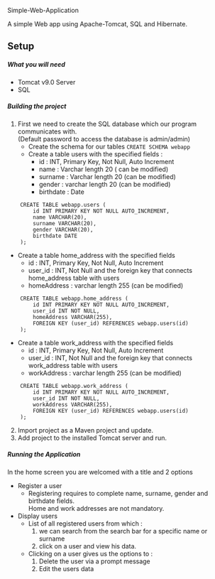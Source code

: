 Simple-Web-Application

A simple Web app using Apache-Tomcat, SQL and Hibernate.

## Setup

##### What you will need
* Tomcat  v9.0 Server
* SQL

##### Building the project

1. First we need to create the SQL database which our program communicates with.  
(Default password to access the database is admin/admin)  
    * Create the schema for our tables
    `CREATE SCHEMA webapp`
    * Create a table users with the specified fields :
       * id : INT, Primary Key, Not Null, Auto Increment
       * name : Varchar length 20 ( can be modified)
       * surname : Varchar length 20 (can be modified)
       * gender : varchar length 20 (can be modified)
       * birthdate : Date

```
	CREATE TABLE webapp.users (  
	    id INT PRIMARY KEY NOT NULL AUTO_INCREMENT,  
	    name VARCHAR(20),  
	    surname VARCHAR(20),  
	    gender VARCHAR(20),  
	    birthdate DATE  
	);
```
   - Create a table home_address with the specified fields
     * id : INT, Primary Key, Not Null, Auto Increment
     * user_id : INT, Not Null and the foreign key that connects home_address table with users
     * homeAddress : varchar length 255 (can be modified)   

```
    CREATE TABLE webapp.home_address (
        id INT PRIMARY KEY NOT NULL AUTO_INCREMENT,
        user_id INT NOT NULL,
        homeAddress VARCHAR(255),
        FOREIGN KEY (user_id) REFERENCES webapp.users(id)
    );
```
    

   - Create a table work_address with the specified fields
     * id : INT, Primary Key, Not Null, Auto Increment
     * user_id : INT, Not Null and the foreign key that connects work_address table with users
     * workAddress : varchar length 255 (can be modified)
     

```
    CREATE TABLE webapp.work_address (
        id INT PRIMARY KEY NOT NULL AUTO_INCREMENT,
        user_id INT NOT NULL,
        workAddress VARCHAR(255),
        FOREIGN KEY (user_id) REFERENCES webapp.users(id)
    );
```

2. Import project as a Maven project and update.
3. Add project to the installed Tomcat server and run.

##### Running the Application
In the home screen you are welcomed with a title and 2 options
* Register a user
    * Registering requires to complete name, surname, gender and birthdate fields.  
		Home and work addresses are not mandatory.
* Display users
    * List of all registered users from which :
       1. we can search from the search bar for a specific name or surname
       2. click on a user and view his data.
    * Clicking on a user gives us the options to :
       1. Delete the user via a prompt message
       2. Edit the users data
